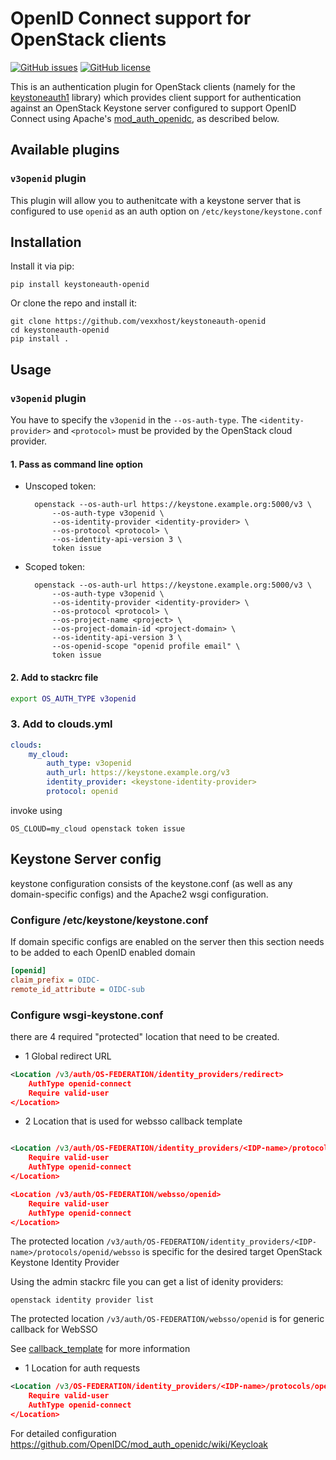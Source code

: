 # OpenID Connect support for OpenStack clients

[![GitHub issues](https://img.shields.io/github/issues/vexxhost/keystoneauth-openid.svg)](https://github.com/vexxhost/keystoneauth-openid/issues)
[![GitHub license](https://img.shields.io/badge/license-Apache%202-blue.svg)](https://raw.githubusercontent.com/vexxhost/keystoneauth-openid/master/LICENSE)

This is an authentication plugin for OpenStack clients (namely for
the [keystoneauth1](https://github.com/openstack/keystoneauth) library) which
provides client support for authentication against an OpenStack Keystone server
configured to support OpenID Connect using Apache's
[mod_auth_openidc](https://github.com/zmartzone/mod_auth_openidc), as described
below.

## Available plugins

### `v3openid` plugin

This plugin will allow you to authenitcate with a keystone server that is configured to use `openid` as an auth option on `/etc/keystone/keystone.conf`

## Installation

Install it via pip:

    pip install keystoneauth-openid

Or clone the repo and install it:

    git clone https://github.com/vexxhost/keystoneauth-openid
    cd keystoneauth-openid
    pip install .

## Usage

### `v3openid` plugin

You have to specify the `v3openid` in the `--os-auth-type`. The
`<identity-provider>` and `<protocol>` must be provided by the OpenStack cloud
provider.

#### 1. Pass as command line option
- Unscoped token:

        openstack --os-auth-url https://keystone.example.org:5000/v3 \
            --os-auth-type v3openid \
            --os-identity-provider <identity-provider> \
            --os-protocol <protocol> \
            --os-identity-api-version 3 \
            token issue

- Scoped token:

        openstack --os-auth-url https://keystone.example.org:5000/v3 \
            --os-auth-type v3openid \
            --os-identity-provider <identity-provider> \
            --os-protocol <protocol> \
            --os-project-name <project> \
            --os-project-domain-id <project-domain> \
            --os-identity-api-version 3 \
            --os-openid-scope "openid profile email" \
            token issue

#### 2. Add to stackrc file

```bash
export OS_AUTH_TYPE v3openid

```

### 3. Add to clouds.yml

```yaml
clouds:
    my_cloud:
        auth_type: v3openid
        auth_url: https://keystone.example.org/v3
        identity_provider: <keystone-identity-provider>
        protocol: openid
```

invoke using
```
OS_CLOUD=my_cloud openstack token issue
```

## Keystone Server config

keystone configuration consists of the keystone.conf (as well as any domain-specific configs) and the Apache2 wsgi configuration.

### Configure /etc/keystone/keystone.conf

If domain specific configs are enabled on the server then this section needs to be added to each OpenID enabled domain

```ini
[openid]
claim_prefix = OIDC-
remote_id_attribute = OIDC-sub

```

### Configure wsgi-keystone.conf

there are 4 required "protected" location that need to be created.
* 1 Global redirect URL

```xml
<Location /v3/auth/OS-FEDERATION/identity_providers/redirect>
    AuthType openid-connect
    Require valid-user
</Location>
```

* 2 Location that is used for websso callback template

```xml

<Location /v3/auth/OS-FEDERATION/identity_providers/<IDP-name>/protocols/openid/websso>
    Require valid-user
    AuthType openid-connect
</Location>

<Location /v3/auth/OS-FEDERATION/websso/openid>
    Require valid-user
    AuthType openid-connect
</Location>
```
The protected location `/v3/auth/OS-FEDERATION/identity_providers/<IDP-name>/protocols/openid/websso` is specific for the desired target OpenStack Keystone Identity Provider

Using the admin stackrc file you can get a list of idenity providers:
```
openstack identity provider list
```

The protected location `/v3/auth/OS-FEDERATION/websso/openid` is for generic callback for WebSSO

See [callback_template](https://docs.openstack.org/keystone/latest/admin/federation/configure_federation.html#add-the-callback-template-websso) for more information

* 1 Location for auth requests

```xml
<Location /v3/OS-FEDERATION/identity_providers/<IDP-name>/protocols/openid/auth>
    Require valid-user
    AuthType openid-connect
</Location>
```

For detailed configuration
https://github.com/OpenIDC/mod_auth_openidc/wiki/Keycloak
